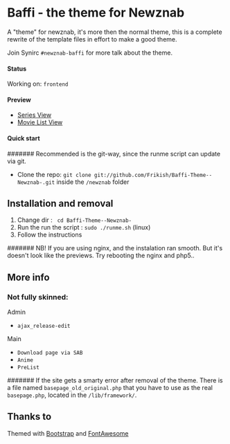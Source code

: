 # Baffi - the theme for Newznab
A "theme" for newznab, it's more then the normal theme, this is a complete rewrite of the template files in effort to make a good theme.

Join Synirc `#newznab-baffi` for more talk about the theme.

#### Status

Working on: `frontend`


#### Preview

* [Series View](http://cl.ly/image/3i023e0M2f3h "Series View")
* [Movie List View](http://cl.ly/image/2L1B2s1y2R2p "Movie List View")

#### Quick start

####### Recommended is the git-way, since the runme script can update via git.

* Clone the repo: `git clone git://github.com/Frikish/Baffi-Theme--Newznab-.git` inside the `/newznab` folder


## Installation and removal

1. Change dir : ` cd Baffi-Theme--Newznab-`
1. Run the run the script : `sudo ./runme.sh` (linux) 
2. Follow the instructions

####### NB! If you are using nginx, and the instalation ran smooth. But it's doesn't look like the previews. Try rebooting the nginx and php5..

## More info

### Not fully skinned:

Admin
* `ajax_release-edit`
 
Main
* `Download page via SAB`
* `Anime`
* `PreList`


####### If the site gets a smarty error after removal of the theme. There is a file named `basepage_old_original.php` that you have to use as the real `basepage.php`, located in the `/lib/framework/`.

## Thanks to

Themed with [Bootstrap](http://getbootstrap.com) and [FontAwesome](http://fortawesome.github.com/Font-Awesome/)

